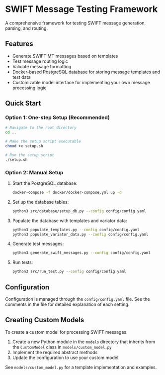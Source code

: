 # SWIFT Message Testing Framework

A comprehensive framework for testing SWIFT message generation, parsing, and routing.

## Features

- Generate SWIFT MT messages based on templates
- Test message routing logic
- Validate message formatting
- Docker-based PostgreSQL database for storing message templates and test data
- Customizable model interface for implementing your own message processing logic

## Quick Start

### Option 1: One-step Setup (Recommended)

```bash
# Navigate to the root directory
cd ..

# Make the setup script executable
chmod +x setup.sh

# Run the setup script
./setup.sh
```

### Option 2: Manual Setup

1. Start the PostgreSQL database:
   ```bash
   docker-compose -f docker/docker-compose.yml up -d
   ```

2. Set up the database tables:
   ```bash
   python3 src/database/setup_db.py --config config/config.yaml
   ```

3. Populate the database with templates and variator data:
   ```bash
   python3 populate_templates.py --config config/config.yaml
   python3 populate_variator_data.py --config config/config.yaml
   ```

4. Generate test messages:
   ```bash
   python3 generate_swift_messages.py --config config/config.yaml
   ```

5. Run tests:
   ```bash
   python3 src/run_test.py --config config/config.yaml
   ```

## Configuration

Configuration is managed through the `config/config.yaml` file. See the comments in the file for detailed explanation of each setting.

## Creating Custom Models

To create a custom model for processing SWIFT messages:

1. Create a new Python module in the `models` directory that inherits from the `CustomModel` class in `models/custom_model.py`
2. Implement the required abstract methods
3. Update the configuration to use your custom model

See `models/custom_model.py` for a template implementation and examples.
